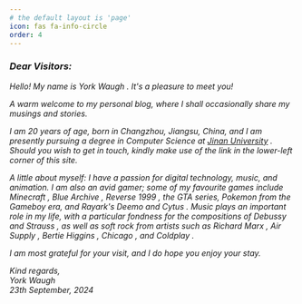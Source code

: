 ```yaml
---
# the default layout is 'page'
icon: fas fa-info-circle
order: 4
---
```

<!-- > Add Markdown syntax content to file `_tabs/about.md`{: .filepath } and it will show up on this page.
{: .prompt-tip } -->

### *Dear Visitors:*

*Hello! My name is  York Waugh . It's a pleasure to meet you!*  
  

*A warm welcome to my personal blog, where I shall occasionally share my musings and stories.*  
  

*I am 20 years of age, born in Changzhou, Jiangsu, China, and I am presently pursuing a degree in Computer Science at  [Jinan University](https://english.jnu.edu.cn/) . Should you wish to get in touch, kindly make use of the link in the lower-left corner of this site.*  
  

*A little about myself: I have a passion for digital technology, music, and animation. I am also an avid gamer; some of my favourite games include  Minecraft ,  Blue Archive ,  Reverse 1999 , the GTA series, Pokemon from the Gameboy era, and Rayark's Deemo and  Cytus . Music plays an important role in my life, with a particular fondness for the compositions of Debussy and  Strauss , as well as soft rock from artists such as  Richard Marx ,  Air Supply ,  Bertie Higgins ,  Chicago , and  Coldplay .*  
  

*I am most grateful for your visit, and I do hope you enjoy your stay.*  
  
  
*Kind regards,*  
*York Waugh*  
*23th September, 2024*  

